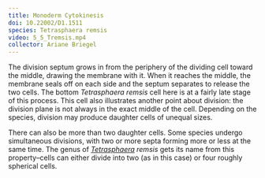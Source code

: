 ```yaml
---
title: Monoderm Cytokinesis
doi: 10.22002/D1.1511
species: Tetrasphaera remsis
video: 5_5_Tremsis.mp4
collector: Ariane Briegel
---
```


The division septum grows in from the periphery of the dividing cell toward the middle, drawing the membrane with it. When it reaches the middle, the membrane seals off on each side and the septum separates to release the two cells. The bottom *Tetrasphaera remsis* cell here is at a fairly late stage of this process. This cell also illustrates another point about division: the division plane is not always in the exact middle of the cell. Depending on the species, division may produce daughter cells of unequal sizes.

There can also be more than two daughter cells. Some species undergo simultaneous divisions, with two or more septa forming more or less at the same time. The genus of *<u>Tetrasphaera</u> remsis* gets its name from this property–cells can either divide into two (as in this case) or four roughly spherical cells.


